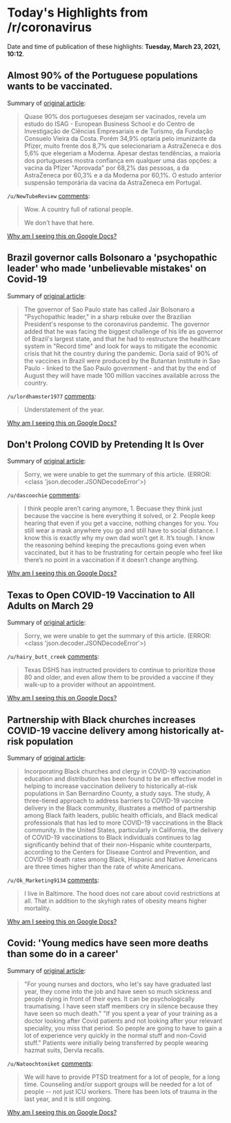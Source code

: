 # Today's Highlights from /r/coronavirus

Date and time of publication of these highlights: **Tuesday, March 23, 2021, 10:12**.

## Almost 90% of the Portuguese populations wants to be vaccinated.

Summary of [original article](https://expresso.pt/coronavirus/2021-03-23-Quase-90-dos-portugueses-querem-ser-vacinados-80b81dd5):

> Quase 90% dos portugueses desejam ser vacinados, revela um estudo do ISAG - European Business School e do Centro de Investigação de Ciências Empresariais e de Turismo, da Fundação Consuelo Vieira da Costa. Porém 34,9% optaria pelo imunizante da Pfizer, muito  frente dos 8,7% que selecionariam a AstraZeneca e dos 5,6% que elegeriam a Moderna. Apesar destas tendências, a maioria dos portugueses mostra confiança em qualquer uma das opções: a vacina da Pfizer  "Aprovada" por 68,2% das pessoas, a da AstraZeneca por 60,3% e a da Moderna por 60,1%. O estudo  anterior  suspensão temporária da vacina da AstraZeneca em Portugal.

`/u/NewTubeReview` [comments](https://www.reddit.com/r/Coronavirus/comments/mbe7ew/almost_90_of_the_portuguese_populations_wants_to/):

> Wow. A country full of rational people.
> 
> We don't have that here.

[Why am I seeing this on Google Docs?](https://docs.google.com/document/d/1Dc6We63vOXIZsc0op-Bt4abqkYjXzOigalQqFxmvvbM/edit?usp=sharing)

## Brazil governor calls Bolsonaro a 'psychopathic leader' who made 'unbelievable mistakes' on Covid-19

Summary of [original article](https://www.kctv5.com/brazil-governor-calls-bolsonaro-a-psychopathic-leader-who-made-unbelievable-mistakes-on-covid-19/article_4588afaa-9d45-5041-96fa-36d7b2214c6c.html):

> The governor of Sao Paulo state has called Jair Bolsonaro a "Psychopathic leader," in a sharp rebuke over the Brazilian President's response to the coronavirus pandemic. The governor added that he was facing the biggest challenge of his life as governor of Brazil's largest state, and that he had to restructure the healthcare system in "Record time" and look for ways to mitigate the economic crisis that hit the country during the pandemic. Doria said of 90% of the vaccines in Brazil were produced by the Butantan Institute in Sao Paulo - linked to the Sao Paulo government - and that by the end of August they will have made 100 million vaccines available across the country.

`/u/lordhamster1977` [comments](https://www.reddit.com/r/Coronavirus/comments/mbdxxs/brazil_governor_calls_bolsonaro_a_psychopathic/):

> Understatement of the year.

[Why am I seeing this on Google Docs?](https://docs.google.com/document/d/1Dc6We63vOXIZsc0op-Bt4abqkYjXzOigalQqFxmvvbM/edit?usp=sharing)

## Don't Prolong COVID by Pretending It Is Over

Summary of [original article](https://truthout.org/articles/dont-prolong-covid-by-pretending-it-is-over/):

> Sorry, we were unable to get the summary of this article. (ERROR: <class 'json.decoder.JSONDecodeError'>)

`/u/dascoochie` [comments](https://www.reddit.com/r/Coronavirus/comments/mb0esl/dont_prolong_covid_by_pretending_it_is_over/):

> I think people aren’t caring anymore, 1. Becuase they think just because the vaccine is here everything it solved, or 2. People keep hearing that even if you get a vaccine, nothing changes for you. You still wear a mask anywhere you go and still have to social distance. I know this is exactly why my own dad won’t get it. It’s tough. I know the reasoning behind keeping the precautions going even when vaccinated, but it has to be frustrating for certain people who feel like there’s no point in a vaccination if it doesn’t change anything.

[Why am I seeing this on Google Docs?](https://docs.google.com/document/d/1Dc6We63vOXIZsc0op-Bt4abqkYjXzOigalQqFxmvvbM/edit?usp=sharing)

## Texas to Open COVID-19 Vaccination to All Adults on March 29

Summary of [original article](https://www.dshs.texas.gov/news/releases/2021/20210323.aspx):

> Sorry, we were unable to get the summary of this article. (ERROR: <class 'json.decoder.JSONDecodeError'>)

`/u/hairy_butt_creek` [comments](https://www.reddit.com/r/Coronavirus/comments/mbh05h/texas_to_open_covid19_vaccination_to_all_adults/):

> Texas DSHS has instructed providers to continue to prioritize those 80 and older, and even allow them to be provided a vaccine if they walk-up to a provider without an appointment.

[Why am I seeing this on Google Docs?](https://docs.google.com/document/d/1Dc6We63vOXIZsc0op-Bt4abqkYjXzOigalQqFxmvvbM/edit?usp=sharing)

## Partnership with Black churches increases COVID-19 vaccine delivery among historically at-risk population

Summary of [original article](https://news.llu.edu/research/partnership-with-black-churches-increases-covid-19-vaccine-delivery-among-historically-risk-population):

> Incorporating Black churches and clergy in COVID-19 vaccination education and distribution has been found to be an effective model in helping to increase vaccination delivery to historically at-risk populations in San Bernardino County, a study says. The study, A three-tiered approach to address barriers to COVID-19 vaccine delivery in the Black community, illustrates a method of partnership among Black faith leaders, public health officials, and Black medical professionals that has led to more COVID-19 vaccinations in the Black community. In the United States, particularly in California, the delivery of COVID-19 vaccinations to Black individuals continues to lag significantly behind that of their non-Hispanic white counterparts, according to the Centers for Disease Control and Prevention, and COVID-19 death rates among Black, Hispanic and Native Americans are three times higher than the rate of white Americans.

`/u/Ok_Marketing9134` [comments](https://www.reddit.com/r/Coronavirus/comments/mbcm6m/partnership_with_black_churches_increases_covid19/):

> I live in Baltimore. The hood does not care about covid restrictions at all. That in addition to the skyhigh rates of obesity means higher mortality.

[Why am I seeing this on Google Docs?](https://docs.google.com/document/d/1Dc6We63vOXIZsc0op-Bt4abqkYjXzOigalQqFxmvvbM/edit?usp=sharing)

## Covid: 'Young medics have seen more deaths than some do in a career'

Summary of [original article](https://www.bbc.com/news/uk-england-london-56286593):

> "For young nurses and doctors, who let's say have graduated last year, they come into the job and have seen so much sickness and people dying in front of their eyes. It can be psychologically traumatising. I have seen staff members cry in silence because they have seen so much death." "If you spent a year of your training as a doctor looking after Covid patients and not looking after your relevant speciality, you miss that period. So people are going to have to gain a lot of experience very quickly in the normal stuff and non-Covid stuff." Patients were initially being transferred by people wearing hazmat suits, Dervla recalls.

`/u/Natoochtoniket` [comments](https://www.reddit.com/r/Coronavirus/comments/mb6f7c/covid_young_medics_have_seen_more_deaths_than/):

> We will have to provide PTSD treatment for a lot of people, for a long time.     Counseling and/or support groups will be needed for a lot of people -- not just ICU workers.   There has been lots of trauma in the last year, and it is still ongoing.

[Why am I seeing this on Google Docs?](https://docs.google.com/document/d/1Dc6We63vOXIZsc0op-Bt4abqkYjXzOigalQqFxmvvbM/edit?usp=sharing)

